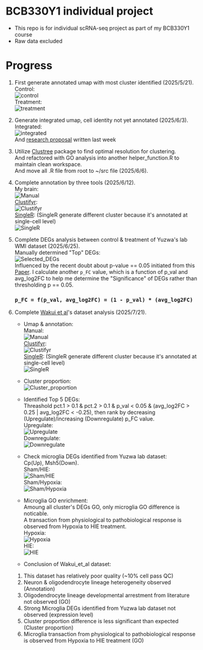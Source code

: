 # BCB330Y1 individual project

-   This repo is for individual scRNA-seq project as part of my BCB330Y1 course
-   Raw data excluded

# Progress

1.  First generate annotated umap with most cluster identified (2025/5/21).\
    Control:\
    ![control](data/processed/Yuzwa/mice_control/mice_control_annotated.png)\
    Treatment:\
    ![treatment](data/processed/Yuzwa/mice_treatment/mice_treatment_annotated.png)

2.  Generate integrated umap, cell identity not yet annotated (2025/6/3).\
    Integrated:\
    ![integrated](data/processed/Yuzwa/mice_integrated/mice_merged_umap.png)\
    And [research proposal](BCB330_Proposal_Jiaqi_Ma.pdf) written last week

3.  Utilize [Clustree](https://github.com/lazappi/clustree) package to find optimal resolution for clustering.\
    And refactored with GO analysis into another helper_function.R to maintain clean workspace.\
    And move all .R file from root to ~/src file (2025/6/6).

4.  Complete annotation by three tools (2025/6/12).\
    My brain:\
    ![Manual](data/processed/Yuzwa/mice_integrated/mice_merged_manual_annotated.png)\
    [Clustifyr](https://github.com/rnabioco/clustifyr):\
    ![Clustifyr](data/processed/Yuzwa/mice_integrated/mice_merged_clustifyr_annotated.png)\
    [SingleR](https://github.com/dviraran/SingleR): (SingleR generate different cluster because it's annotated at single-cell level)\
    ![SingleR](data/processed/Yuzwa/mice_integrated/mice_merged_SingleR_annotated.png)

5. Complete DEGs analysis between control & treatment of Yuzwa's lab WMI dataset (2025/6/25).\
   Manually determined "Top" DEGs:\
   ![Selected_DEGs](data/processed/Yuzwa/mice_integrated/Selected_DEGs.png)\
   Influenced by the recent doubt about p-value == 0.05 initiated from this [Paper](https://doi.org/10.1080/00031305.2016.1154108). I calculate another `p_FC` value, which is a function of p_val and avg_log2FC to help me determine the "Significance" of DEGs rather than thresholding p == 0.05.
   ### `p_FC = f(p_val, avg_log2FC) = (1 - p_val) * (avg_log2FC)`
   
6. Complete [Wakui et al](https://doi.org/10.1016/j.bbrep.2025.102026)'s dataset analysis (2025/7/21).
   
   - Umap & annotation:\
    Manual:\
    ![Manual](data/processed/Wakui_et_al/Cortex/Cortex_merged/Umap/Umap_annotation/manual_annotated.png)\
    [Clustifyr](https://github.com/rnabioco/clustifyr):\
    ![Clustifyr](data/processed/Wakui_et_al/Cortex/Cortex_merged/Umap/Umap_annotation/Clustifyr_annotated.png)\
    [SingleR](https://github.com/dviraran/SingleR): (SingleR generate different cluster because it's annotated at single-cell level)\
    ![SingleR](data/processed/Wakui_et_al/Cortex/Cortex_merged/Umap/Umap_annotation/SingleR_annotated.png)

   - Cluster proportion:\
    ![Cluster_proportion](data/processed/Wakui_et_al/Cortex/Cortex_merged/Cluster/Cluster_proportion.png)
    
   - Identified Top 5 DEGs:\
    Threashold pct.1 > 0.1 & pct.2 > 0.1 & p_val < 0.05 & (avg_log2FC > 0.25 | avg_log2FC < -0.25), then rank by decreasing (Upregulate)/increasing (Downregulate) p_FC value.\
    Upregulate:\
    ![Upregulate](data/processed/Wakui_et_al/Cortex/Cortex_merged/DEGs_GO/DEGs_GO_Up/Top_5_Up.png)\
    Downregulate:\
    ![Downregulate](data/processed/Wakui_et_al/Cortex/Cortex_merged/DEGs_GO/DEGs_GO_Down/Top_5_Down.png)

   - Check microglia DEGs identified from Yuzwa lab dataset:\
    Cp(Up), Msh5(Down).\
    Sham/HIE:\
    ![Sham/HIE](data/processed/Wakui_et_al/Cortex/Cortex_merged/Cp_Msh5_HIE.png)\
    Sham/Hypoxia:\
    ![Sham/Hypoxia](data/processed/Wakui_et_al/Cortex/Cortex_merged/Cp_Msh5_Hypoxia.png)

   - Microglia GO enrichment:\
    Amoung all cluster's DEGs GO, only microglia GO difference is noticable.\
    A transaction from physiological to pathobiological response is observed from Hypoxia to HIE treatment.\
    Hypoxia:\
    ![Hypoxia](data/processed/Wakui_et_al/Cortex/Cortex_merged/DEGs_GO/DEGs_GO_Up/DEG_result_cluster0/Hypoxia.png)\
    HIE:\
    ![HIE](data/processed/Wakui_et_al/Cortex/Cortex_merged/DEGs_GO/DEGs_GO_Up/DEG_result_cluster0/HIE.png)

   - Conclusion of Wakui_et_al dataset:
    1. This dataset has relatively poor quality (~10% cell pass QC)
    2. Neuron & oligodendrocyte lineage heterogeneity observed (Annotation)
    3. Oligodendrocyte lineage developmental arrestment from literature not observed (GO)
    4. Strong Microglia DEGs identified from Yuzwa lab dataset not observed (expression level)
    5. Cluster proportion difference is less significant than expected (Cluster proportion)
    6. Microglia transaction from physiological to pathobiological response is observed from Hypoxia to HIE treatment (GO)

   
   
   
   

